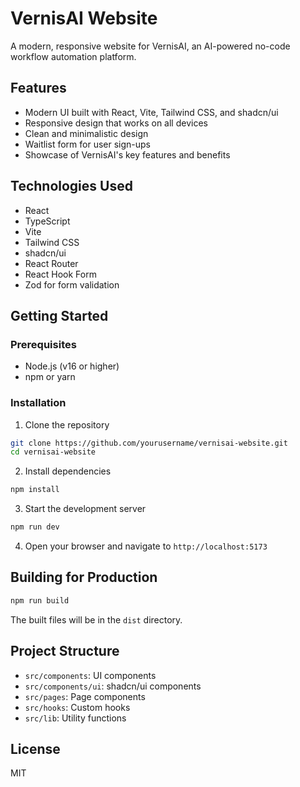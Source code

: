 # VernisAI Website

A modern, responsive website for VernisAI, an AI-powered no-code workflow automation platform.

## Features

- Modern UI built with React, Vite, Tailwind CSS, and shadcn/ui
- Responsive design that works on all devices
- Clean and minimalistic design
- Waitlist form for user sign-ups
- Showcase of VernisAI's key features and benefits

## Technologies Used

- React
- TypeScript
- Vite
- Tailwind CSS
- shadcn/ui
- React Router
- React Hook Form
- Zod for form validation

## Getting Started

### Prerequisites

- Node.js (v16 or higher)
- npm or yarn

### Installation

1. Clone the repository

```bash
git clone https://github.com/yourusername/vernisai-website.git
cd vernisai-website
```

2. Install dependencies

```bash
npm install
```

3. Start the development server

```bash
npm run dev
```

4. Open your browser and navigate to `http://localhost:5173`

## Building for Production

```bash
npm run build
```

The built files will be in the `dist` directory.

## Project Structure

- `src/components`: UI components
- `src/components/ui`: shadcn/ui components
- `src/pages`: Page components
- `src/hooks`: Custom hooks
- `src/lib`: Utility functions

## License

MIT
